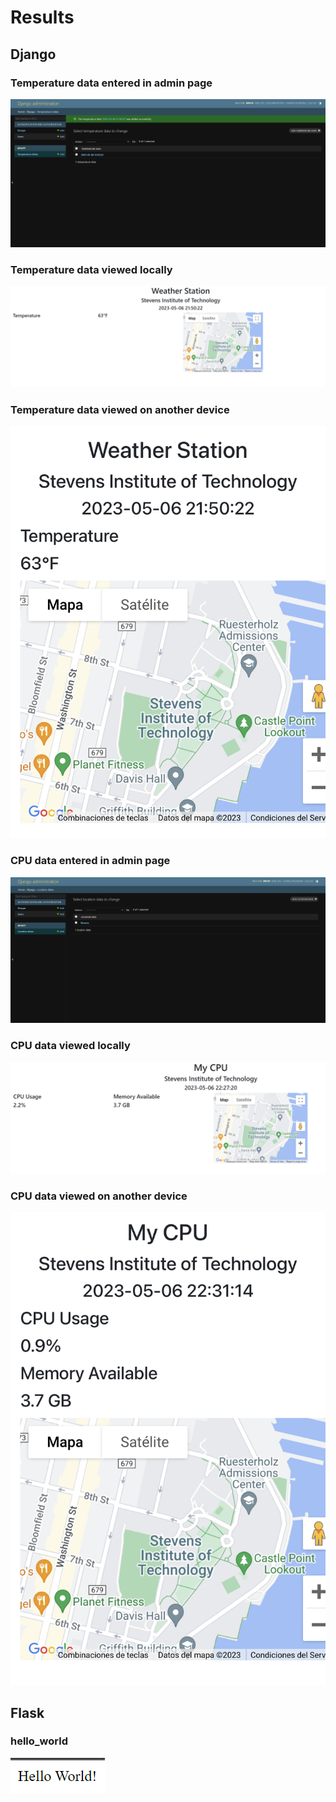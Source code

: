 # Results

## Django

### Temperature data entered in admin page

![](TempDataInput.png)

### Temperature data viewed locally

![](TempDataLocalHost.png)

### Temperature data viewed on another device

![](TempDataOtherDevice.jpeg)

### CPU data entered in admin page

![](CPUDataInput.png)

### CPU data viewed locally

![](CPUDataLocalHost.png)

### CPU data viewed on another device

![](CPUDataOtherDevice.jpeg)

## Flask

### hello_world

![](FlaskHelloWorld.png)
